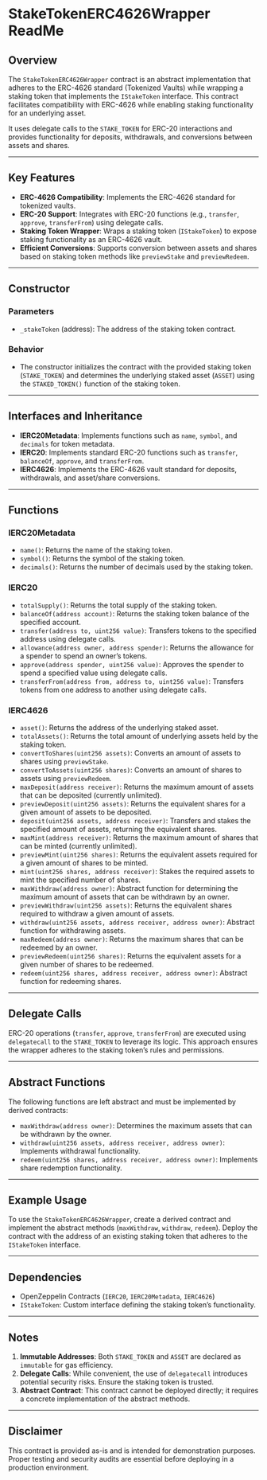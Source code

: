# StakeTokenERC4626Wrapper ReadMe

## Overview

The `StakeTokenERC4626Wrapper` contract is an abstract implementation that adheres to the ERC-4626 standard (Tokenized Vaults) while wrapping a staking token that implements the `IStakeToken` interface. This contract facilitates compatibility with ERC-4626 while enabling staking functionality for an underlying asset.

It uses delegate calls to the `STAKE_TOKEN` for ERC-20 interactions and provides functionality for deposits, withdrawals, and conversions between assets and shares.

---

## Key Features

- **ERC-4626 Compatibility**: Implements the ERC-4626 standard for tokenized vaults.
- **ERC-20 Support**: Integrates with ERC-20 functions (e.g., `transfer`, `approve`, `transferFrom`) using delegate calls.
- **Staking Token Wrapper**: Wraps a staking token (`IStakeToken`) to expose staking functionality as an ERC-4626 vault.
- **Efficient Conversions**: Supports conversion between assets and shares based on staking token methods like `previewStake` and `previewRedeem`.

---

## Constructor

### Parameters

- `_stakeToken` (address): The address of the staking token contract.

### Behavior

- The constructor initializes the contract with the provided staking token (`STAKE_TOKEN`) and determines the underlying staked asset (`ASSET`) using the `STAKED_TOKEN()` function of the staking token.

---

## Interfaces and Inheritance

- **IERC20Metadata**: Implements functions such as `name`, `symbol`, and `decimals` for token metadata.
- **IERC20**: Implements standard ERC-20 functions such as `transfer`, `balanceOf`, `approve`, and `transferFrom`.
- **IERC4626**: Implements the ERC-4626 vault standard for deposits, withdrawals, and asset/share conversions.

---

## Functions

### IERC20Metadata

- `name()`: Returns the name of the staking token.
- `symbol()`: Returns the symbol of the staking token.
- `decimals()`: Returns the number of decimals used by the staking token.

### IERC20

- `totalSupply()`: Returns the total supply of the staking token.
- `balanceOf(address account)`: Returns the staking token balance of the specified account.
- `transfer(address to, uint256 value)`: Transfers tokens to the specified address using delegate calls.
- `allowance(address owner, address spender)`: Returns the allowance for a spender to spend an owner’s tokens.
- `approve(address spender, uint256 value)`: Approves the spender to spend a specified value using delegate calls.
- `transferFrom(address from, address to, uint256 value)`: Transfers tokens from one address to another using delegate calls.

### IERC4626

- `asset()`: Returns the address of the underlying staked asset.
- `totalAssets()`: Returns the total amount of underlying assets held by the staking token.
- `convertToShares(uint256 assets)`: Converts an amount of assets to shares using `previewStake`.
- `convertToAssets(uint256 shares)`: Converts an amount of shares to assets using `previewRedeem`.
- `maxDeposit(address receiver)`: Returns the maximum amount of assets that can be deposited (currently unlimited).
- `previewDeposit(uint256 assets)`: Returns the equivalent shares for a given amount of assets to be deposited.
- `deposit(uint256 assets, address receiver)`: Transfers and stakes the specified amount of assets, returning the equivalent shares.
- `maxMint(address receiver)`: Returns the maximum amount of shares that can be minted (currently unlimited).
- `previewMint(uint256 shares)`: Returns the equivalent assets required for a given amount of shares to be minted.
- `mint(uint256 shares, address receiver)`: Stakes the required assets to mint the specified number of shares.
- `maxWithdraw(address owner)`: Abstract function for determining the maximum amount of assets that can be withdrawn by an owner.
- `previewWithdraw(uint256 assets)`: Returns the equivalent shares required to withdraw a given amount of assets.
- `withdraw(uint256 assets, address receiver, address owner)`: Abstract function for withdrawing assets.
- `maxRedeem(address owner)`: Returns the maximum shares that can be redeemed by an owner.
- `previewRedeem(uint256 shares)`: Returns the equivalent assets for a given number of shares to be redeemed.
- `redeem(uint256 shares, address receiver, address owner)`: Abstract function for redeeming shares.

---

## Delegate Calls

ERC-20 operations (`transfer`, `approve`, `transferFrom`) are executed using `delegatecall` to the `STAKE_TOKEN` to leverage its logic. This approach ensures the wrapper adheres to the staking token’s rules and permissions.

---

## Abstract Functions

The following functions are left abstract and must be implemented by derived contracts:

- `maxWithdraw(address owner)`: Determines the maximum assets that can be withdrawn by the owner.
- `withdraw(uint256 assets, address receiver, address owner)`: Implements withdrawal functionality.
- `redeem(uint256 shares, address receiver, address owner)`: Implements share redemption functionality.

---

## Example Usage

To use the `StakeTokenERC4626Wrapper`, create a derived contract and implement the abstract methods (`maxWithdraw`, `withdraw`, `redeem`). Deploy the contract with the address of an existing staking token that adheres to the `IStakeToken` interface.

---

## Dependencies

- OpenZeppelin Contracts (`IERC20`, `IERC20Metadata`, `IERC4626`)
- `IStakeToken`: Custom interface defining the staking token’s functionality.

---

## Notes

1. **Immutable Addresses**: Both `STAKE_TOKEN` and `ASSET` are declared as `immutable` for gas efficiency.
2. **Delegate Calls**: While convenient, the use of `delegatecall` introduces potential security risks. Ensure the staking token is trusted.
3. **Abstract Contract**: This contract cannot be deployed directly; it requires a concrete implementation of the abstract methods.

---

## Disclaimer

This contract is provided as-is and is intended for demonstration purposes. Proper testing and security audits are essential before deploying in a production environment.
